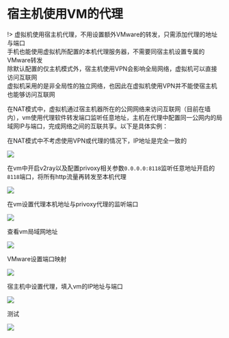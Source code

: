 # 宿主机使用VM的代理


!> 虚拟机使用宿主机代理，不用设置额外VMware的转发，只需添加代理的地址与端口<br>
手机也能使用虚拟机所配置的本机代理服务器，不需要同宿主机设置专属的VMware转发<br>
除默认配置的仅主机模式外，宿主机使用VPN会影响全局网络，虚拟机可以直接访问互联网<br>
虚拟机采用的是非全局性的独立网络，也因此在虚拟机使用VPN并不能使宿主机也能够访问互联网

在NAT模式中，虚拟机通过宿主机器所在的公网网络来访问互联网（目前在墙内），vm使用代理软件转发端口监听任意地址，主机在代理中配置同一公网内的局域网IP与端口，完成网络之间的互联共享。以下是具体实例：

在NAT模式中不考虑使用VPN或代理的情况下，IP地址是完全一致的

<!-- ![](https://ipfs.io/ipfs/QmPgX1CEGGAkCGiG6eD5ujWysQ9iBhV2iTqn8hNmZV4upT?2.png) -->

![](https://raw.githubusercontent.com/hoodiearon/fq-book/master/docs/images/2018-05-13_005931.png)

在vm中开启v2ray以及配置privoxy相关参数`0.0.0.0:8118`监听任意地址开启的`8118`端口，将所有http流量再转发至本机代理

<!-- ![](https://ipfs.io/ipfs/QmVvZ3tL2jX5NizhrctG7FFFBDYJVDu3pbgB8JGDrrduvj?2.png) -->

![](https://raw.githubusercontent.com/hoodiearon/fq-book/master/docs/images/2018-05-12_065612.png)

在vm设置代理本机地址与privoxy代理的监听端口

<!-- ![](https://ipfs.io/ipfs/QmZHt9U6eiYkSrjiU3npR7pCuTi8HVTcEFGy26p5uY9JU7?1.png) -->

![](https://raw.githubusercontent.com/hoodiearon/fq-book/master/docs/images/2018-05-13_013525.png)

查看vm局域网地址

<!-- ![](https://ipfs.io/ipfs/QmPPBiFHzDh7crMrLCfvDc9f6B5v13P4zygPhdDhBxg2Wj?0.png) -->

![](https://raw.githubusercontent.com/hoodiearon/fq-book/master/docs/images/2018-05-13_014622.png)

VMware设置端口映射

<!-- ![](https://ipfs.io/ipfs/QmZhNJ9bMbuSp9DSPpZHyzmkbBD3DAZNLKqdAYNLhh4814?1.png) -->

![](https://raw.githubusercontent.com/hoodiearon/fq-book/master/docs/images/2018-05-13_015340%20%281%29.png)

宿主机中设置代理，填入vm的IP地址与端口

<!-- ![](https://ipfs.io/ipfs/QmTJ8f5AAMX3ak1u78sBXPzYyBUTVoxwSYfsy4ixfcdnKT?2.png) -->

![](https://raw.githubusercontent.com/hoodiearon/fq-book/master/docs/images/2018-05-13_020423%20%281%29.png)

测试

<!-- ![](https://ipfs.io/ipfs/QmaREa4sCZgTLZ7xqdUh45TuSieGbtyvHp6P9JXGRkqv9Q?2.png) -->

![](https://raw.githubusercontent.com/hoodiearon/fq-book/master/docs/images/2018-05-13_021830.png)




